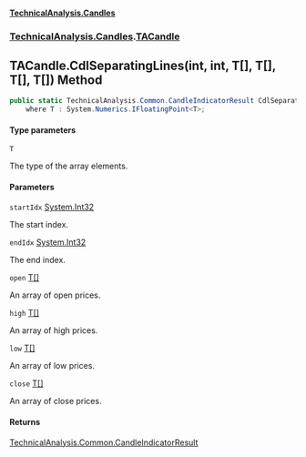 #### [TechnicalAnalysis.Candles](Atypical.TechnicalAnalysis.Candles.md 'Atypical.TechnicalAnalysis.Candles')
### [TechnicalAnalysis.Candles](Atypical.TechnicalAnalysis.Candles.md#TechnicalAnalysis.Candles 'TechnicalAnalysis.Candles').[TACandle](TACandle.md 'TechnicalAnalysis.Candles.TACandle')

## TACandle.CdlSeparatingLines<T>(int, int, T[], T[], T[], T[]) Method

```csharp
public static TechnicalAnalysis.Common.CandleIndicatorResult CdlSeparatingLines<T>(int startIdx, int endIdx, T[] open, T[] high, T[] low, T[] close)
    where T : System.Numerics.IFloatingPoint<T>;
```
#### Type parameters

<a name='TechnicalAnalysis.Candles.TACandle.CdlSeparatingLines_T_(int,int,T[],T[],T[],T[]).T'></a>

`T`

The type of the array elements.
#### Parameters

<a name='TechnicalAnalysis.Candles.TACandle.CdlSeparatingLines_T_(int,int,T[],T[],T[],T[]).startIdx'></a>

`startIdx` [System.Int32](https://docs.microsoft.com/en-us/dotnet/api/System.Int32 'System.Int32')

The start index.

<a name='TechnicalAnalysis.Candles.TACandle.CdlSeparatingLines_T_(int,int,T[],T[],T[],T[]).endIdx'></a>

`endIdx` [System.Int32](https://docs.microsoft.com/en-us/dotnet/api/System.Int32 'System.Int32')

The end index.

<a name='TechnicalAnalysis.Candles.TACandle.CdlSeparatingLines_T_(int,int,T[],T[],T[],T[]).open'></a>

`open` [T](TACandle.CdlSeparatingLines_T_(int,int,T[],T[],T[],T[]).md#TechnicalAnalysis.Candles.TACandle.CdlSeparatingLines_T_(int,int,T[],T[],T[],T[]).T 'TechnicalAnalysis.Candles.TACandle.CdlSeparatingLines<T>(int, int, T[], T[], T[], T[]).T')[[]](https://docs.microsoft.com/en-us/dotnet/api/System.Array 'System.Array')

An array of open prices.

<a name='TechnicalAnalysis.Candles.TACandle.CdlSeparatingLines_T_(int,int,T[],T[],T[],T[]).high'></a>

`high` [T](TACandle.CdlSeparatingLines_T_(int,int,T[],T[],T[],T[]).md#TechnicalAnalysis.Candles.TACandle.CdlSeparatingLines_T_(int,int,T[],T[],T[],T[]).T 'TechnicalAnalysis.Candles.TACandle.CdlSeparatingLines<T>(int, int, T[], T[], T[], T[]).T')[[]](https://docs.microsoft.com/en-us/dotnet/api/System.Array 'System.Array')

An array of high prices.

<a name='TechnicalAnalysis.Candles.TACandle.CdlSeparatingLines_T_(int,int,T[],T[],T[],T[]).low'></a>

`low` [T](TACandle.CdlSeparatingLines_T_(int,int,T[],T[],T[],T[]).md#TechnicalAnalysis.Candles.TACandle.CdlSeparatingLines_T_(int,int,T[],T[],T[],T[]).T 'TechnicalAnalysis.Candles.TACandle.CdlSeparatingLines<T>(int, int, T[], T[], T[], T[]).T')[[]](https://docs.microsoft.com/en-us/dotnet/api/System.Array 'System.Array')

An array of low prices.

<a name='TechnicalAnalysis.Candles.TACandle.CdlSeparatingLines_T_(int,int,T[],T[],T[],T[]).close'></a>

`close` [T](TACandle.CdlSeparatingLines_T_(int,int,T[],T[],T[],T[]).md#TechnicalAnalysis.Candles.TACandle.CdlSeparatingLines_T_(int,int,T[],T[],T[],T[]).T 'TechnicalAnalysis.Candles.TACandle.CdlSeparatingLines<T>(int, int, T[], T[], T[], T[]).T')[[]](https://docs.microsoft.com/en-us/dotnet/api/System.Array 'System.Array')

An array of close prices.

#### Returns
[TechnicalAnalysis.Common.CandleIndicatorResult](https://docs.microsoft.com/en-us/dotnet/api/TechnicalAnalysis.Common.CandleIndicatorResult 'TechnicalAnalysis.Common.CandleIndicatorResult')